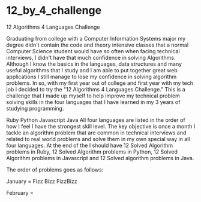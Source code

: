 # 12_by_4_challenge
12 Algorithms 4 Languages Challenge

Graduating from college with a Computer Information Systems major my degree didn't contain the code and theory intensive classes that a normal Computer Science student would have so often when facing technical interviews, I didn't have that much confidence in solving Algorithms. Although I know the basics in the languages, data structures and many useful algorithms that I study and I am able to put together great web applications I still manage to lose my confidence in solving algorithm problems. In so, with my first year out of college and first year with my tech job I decided to try the "12 Algorithms 4 Languages Challenge." This is a challenge that I made up myself to help improve my technical problem solving skills in the four languages that I have learned in my 3 years of studying programming.

Ruby
Python
Javascript
Java
All four languages are listed in the order of how I feel I have the strongest skill level. The key objective is once a month I tackle an algorithm problem that are common in technical interviews and related to real world problems and solve them in my own special way in all four languages. At the end of the I should have 12 Solved Algorithm problems in Ruby, 12 Solved Algorithm problems in Python, 12 Solved Algorithm problems in Javascript and 12 Solved algorithm problems in Java.

The order of problems goes as follows:

January = Fizz Bizz FizzBizz

February =
